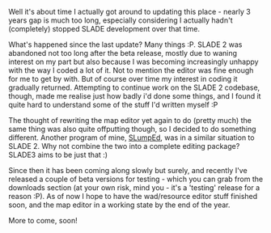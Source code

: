 Well it's about time I actually got around to updating this place - nearly 3 years gap is much too long, especially considering I actually hadn't (completely) stopped SLADE development over that time.

What's happened since the last update? Many things :P. SLADE 2 was abandoned not too long after the beta release, mostly due to waning interest on my part but also because I was becoming increasingly unhappy with the way I coded a lot of it. Not to mention the editor was fine enough for me to get by with. But of course over time my interest in coding it gradually returned. Attempting to continue work on the SLADE 2 codebase, though, made me realise just how badly i'd done some things, and I found it quite hard to understand some of the stuff I'd written myself :P

The thought of rewriting the map editor yet again to do (pretty much) the same thing was also quite offputting though, so I decided to do something different. Another program of mine, [SLumpEd](http://slumped.mancubus.net), was in a similar situation to SLADE 2. Why not combine the two into a complete editing package? SLADE3 aims to be just that :)

Since then it has been coming along slowly but surely, and recently I've released a couple of beta versions for testing - which you can grab from the downloads section (at your own risk, mind you - it's a 'testing' release for a reason :P). As of now I hope to have the wad/resource editor stuff finished soon, and the map editor in a working state by the end of the year.

More to come, soon!